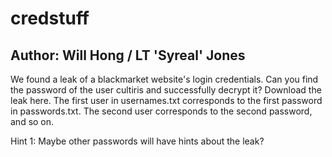 # credstuff

## Author: Will Hong / LT 'Syreal' Jones

We found a leak of a blackmarket website's login credentials. Can you find the password of the user cultiris and successfully decrypt it?
Download the leak here.
The first user in usernames.txt corresponds to the first password in passwords.txt. The second user corresponds to the second password, and so on.

Hint 1: Maybe other passwords will have hints about the leak?
